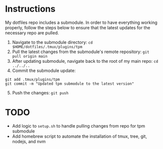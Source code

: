# Instructions
My dotfiles repo includes a submodule. In order to have everything working
properly, follow the steps below to ensure that the latest updates for the
necessary repo are pulled.

1. Navigate to the submodule directory:
`cd $HOME/dotfiles/.tmux/plugins/tpm`
2. Pull the latest changes from the submodule's remote repository:
`git pull origin main`
3. After updating submodule, navigate back to the root of my main repo:
`cd ../../..`
4. Commit the submodule update:
```
git add .tmux/plugins/tpm
git commit -m "Updated tpm submodule to the latest version"
```
5. Push the changes:
`git push`

# TODO
- Add logic to `setup.sh` to handle pulling changes from repo for tpm submodule
- Add homebrew script to automate the installation of tmux, tree, git, nodejs, and nvm
